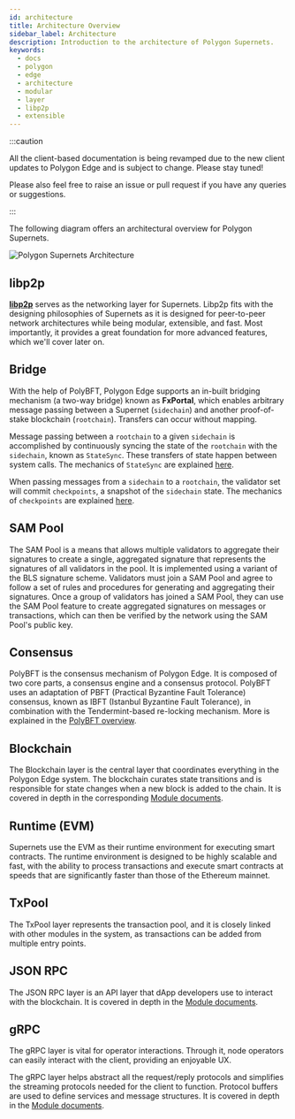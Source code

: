 ```yaml
---
id: architecture
title: Architecture Overview
sidebar_label: Architecture
description: Introduction to the architecture of Polygon Supernets.
keywords:
  - docs
  - polygon
  - edge
  - architecture
  - modular
  - layer
  - libp2p
  - extensible
---
```


:::caution

All the client-based documentation is being revamped due to the new
client updates to Polygon Edge and is subject to change. Please stay
tuned!

Please also feel free to raise an issue or pull request if you have any
queries or suggestions.

:::

The following diagram offers an architectural overview for Polygon Supernets.

![Polygon Supernets Architecture](/img/supernets/architecture.png)

## libp2p

**[libp2p](https://libp2p.io/)** serves as the networking layer for Supernets.
Libp2p fits with the designing philosophies of Supernets as it is designed for
peer-to-peer network architectures while being modular, extensible, and fast. Most
importantly, it provides a great foundation for more advanced features, which we'll
cover later on.

## Bridge

With the help of PolyBFT, Polygon Edge supports an in-built bridging mechanism
(a two-way bridge) known as **FxPortal**, which enables arbitrary message passing between
a Supernet (`sidechain`) and another proof-of-stake blockchain (`rootchain`). Transfers can
occur without mapping.

Message passing between a `rootchain` to a given `sidechain` is
accomplished by continuously syncing the state of the `rootchain` with the `sidechain`, known
as `StateSync`. These transfers of state happen between system calls. The mechanics of `StateSync`
are explained [here](bridge/statesync.md).

When passing messages from a `sidechain` to a `rootchain`, the validator set will commit
`checkpoints`, a snapshot of the `sidechain` state. The mechanics of `checkpoints` are explained
[here](bridge/checkpoint.md).

## SAM Pool

The SAM Pool is a means that allows multiple validators to aggregate their signatures
to create a single, aggregated signature that represents the signatures of all validators in
the pool. It is implemented using a variant of the BLS signature scheme. Validators must join a
SAM Pool and agree to follow a set of rules and procedures for generating and aggregating their
signatures. Once a group of validators has joined a SAM Pool, they can use the SAM Pool feature
to create aggregated signatures on messages or transactions, which can then be verified by the
network using the SAM Pool's public key.

## Consensus

PolyBFT is the consensus mechanism of Polygon Edge. It is composed of two
core parts, a consensus engine and a consensus protocol. PolyBFT uses an adaptation of
PBFT (Practical Byzantine Fault Tolerance) consensus, known as IBFT (Istanbul Byzantine
Fault Tolerance), in combination with the Tendermint-based re-locking mechanism. More is
explained in the [PolyBFT overview](polybft.md).

## Blockchain

The Blockchain layer is the central layer that coordinates everything in the Polygon Edge
system. The blockchain curates state transitions and is responsible for state changes when
a new block is added to the chain. It is covered in depth in the corresponding
[Module documents](../edge/architecture/modules/state.md).

## Runtime (EVM)

Supernets use the EVM as their runtime environment for executing smart contracts.
The runtime environment is designed to be highly scalable and fast, with the ability
to process transactions and execute smart contracts at speeds that are significantly
faster than those of the Ethereum mainnet.

## TxPool

The TxPool layer represents the transaction pool, and it is closely linked with other modules
in the system, as transactions can be added from multiple entry points.

## JSON RPC

The JSON RPC layer is an API layer that dApp developers use to interact with the blockchain.
It is covered in depth in the [Module documents](/edge/architecture/modules/json-rpc.md).

## gRPC

The gRPC layer is vital for operator interactions. Through it, node operators can
easily interact with the client, providing an enjoyable UX.

The gRPC layer helps abstract all the request/reply protocols and simplifies the streaming
protocols needed for the client to function. Protocol buffers are used to define services
and message structures. It is covered in depth in the
[Module documents](/edge/architecture/modules/networking.md).
